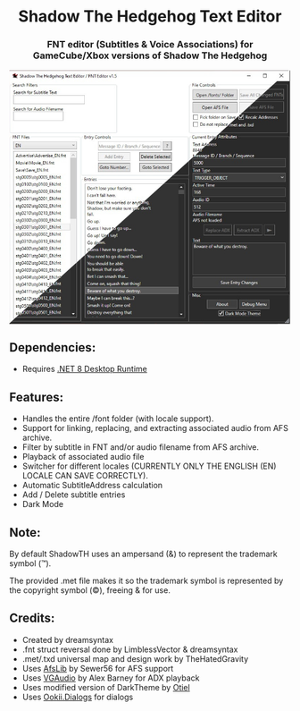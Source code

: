 <div align="center">
<h1>Shadow The Hedgehog Text Editor</h1>
<h3>FNT editor (Subtitles & Voice Associations) for GameCube/Xbox versions of Shadow The Hedgehog</h3>
<img src="https://raw.githubusercontent.com/ShadowTheHedgehogHacking/ShadowTHTextEditor/master/res/preview.jpg" align="center" />
</div>


## Dependencies:
* Requires [.NET 8 Desktop Runtime](https://aka.ms/dotnet-core-applaunch?missing_runtime=true&arch=x64&apphost_version=8.0.0&gui=true)

## Features:
* Handles the entire /font folder (with locale support).
* Support for linking, replacing, and extracting associated audio from AFS archive.
* Filter by subtitle in FNT and/or audio filename from AFS archive.
* Playback of associated audio file
* Switcher for different locales (CURRENTLY ONLY THE ENGLISH (EN) LOCALE CAN SAVE CORRECTLY).
* Automatic SubtitleAddress calculation
* Add / Delete subtitle entries
* Dark Mode

## Note:
By default ShadowTH uses an ampersand (&) to represent the trademark symbol (™).

The provided .met file makes it so the trademark symbol is represented by the copyright symbol (©️), freeing & for use.

## Credits:
* Created by dreamsyntax
* .fnt struct reversal done by LimblessVector & dreamsyntax
* .met/.txd universal map and design work by TheHatedGravity
* Uses [AfsLib](https://github.com/Sewer56/AfsLib) by Sewer56 for AFS support
* Uses [VGAudio](https://github.com/Thealexbarney/VGAudio) by Alex Barney for ADX playback
* Uses modified version of DarkTheme by [Otiel](https://github.com/Otiel)
* Uses [Ookii.Dialogs](https://github.com/ookii-dialogs/ookii-dialogs-wpf) for dialogs